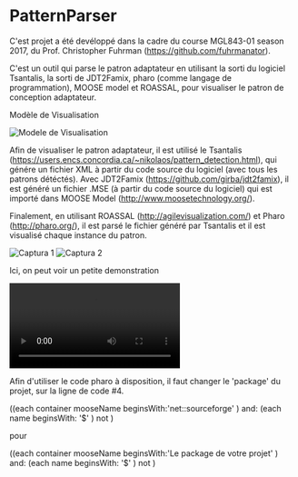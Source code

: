 # PatternParser
C'est projet a été devéloppé dans la cadre du course MGL843-01 season 2017, du Prof. Christopher Fuhrman (https://github.com/fuhrmanator).

C'est un outil qui parse le patron adaptateur en utilisant la sorti du logiciel Tsantalis, la sorti de JDT2Famix, pharo (comme langage de programmation), MOOSE model et ROASSAL, pour visualiser le patron de conception adaptateur.

Modèle de Visualisation 

![Modele de Visualisation](https://github.com/tebo93/PatternParser/blob/master/imagen%20modelo%20de%20visualisation.PNG)

Afin de visualiser le patron adaptateur, il est utilisé le Tsantalis (https://users.encs.concordia.ca/~nikolaos/pattern_detection.html), qui génére un fichier XML à partir du code source du logiciel (avec tous les patrons détéctés). Avec JDT2Famix (https://github.com/girba/jdt2famix), il est généré un fichier .MSE (à partir du code source du logiciel) qui est importé dans MOOSE Model (http://www.moosetechnology.org/).

Finalement, en utilisant ROASSAL (http://agilevisualization.com/) et Pharo (http://pharo.org/), il est parsé le fichier généré par Tsantalis et il est visualisé chaque instance du patron.


![Captura 1](https://github.com/tebo93/PatternParser/blob/master/Capture%201.PNG)
![Captura 2](https://github.com/tebo93/PatternParser/blob/master/Captura%202.PNG)

Ici, on peut voir un petite demonstration

![Demonstration](https://raw.githubusercontent.com/tebo93/PatternParser/master/Demo.mp4)

Afin d'utiliser le code pharo à disposition, il faut changer le 'package' du projet, sur la ligne de code #4.

((each container mooseName beginsWith:'net::sourceforge' ) and: (each name beginsWith: '$' ) not )

pour

((each container mooseName beginsWith:'Le package de votre projet' ) and: (each name beginsWith: '$' ) not )

